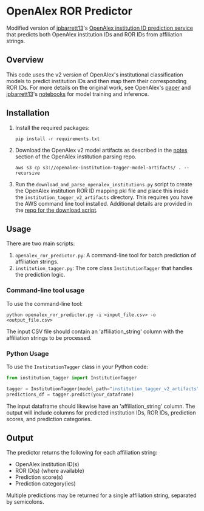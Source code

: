 # OpenAlex ROR Predictor
Modified version of [jpbarrett13](https://github.com/jpbarrett13)'s [OpenAlex institution ID prediction service](https://github.com/ourresearch/openalex-institution-parsing) that predicts both OpenAlex institution IDs and ROR IDs from affiliation strings.

## Overview
This code uses the v2 version of OpenAlex's institutional classification models to predict institution IDs and then map them their corresponding ROR IDs. For more details on the original work, see OpenAlex's [paper](https://docs.google.com/document/d/1ppbKRVtyneWc7Hjpo8TOm57YLGx1C2Oo/) and [jpbarrett13](https://github.com/jpbarrett13)'s [notebooks](https://github.com/ourresearch/openalex-institution-parsing/tree/main/V2) for model training and inference.

## Installation
1. Install the required packages:
   ```
   pip install -r requirements.txt
   ```
2. Download the OpenAlex v2 model artifacts as described in the [notes](https://github.com/ourresearch/openalex-institution-parsing/tree/main/V2) section of the OpenAlex institution parsing repo.
   ```
   aws s3 cp s3://openalex-institution-tagger-model-artifacts/ . --recursive
   ```

3. Run the `download_and_parse_openalex_institutions.py` script to create the OpenAlex institution ROR ID mapping pkl file and place this inside the `institution_tagger_v2_artifacts` directory. This requires you have the AWS command line tool installed. Additional details are provided in the [repo for the download script](https://github.com/adambuttrick/openalex-ror-predictor/tree/main/utils/download_and_parse_openalex_institutions).

## Usage
There are two main scripts:

1. `openalex_ror_predictor.py`: A command-line tool for batch prediction of affiliation strings.
2. `institution_tagger.py`: The core class `InstitutionTagger` that handles the prediction logic.

### Command-line tool usage
To use the command-line tool:

```
python openalex_ror_predictor.py -i <input_file.csv> -o <output_file.csv>
```

The input CSV file should contain an 'affiliation_string' column with the affiliation strings to be processed.

### Python Usage
To use the `InstitutionTagger` class in your Python code:

```python
from institution_tagger import InstitutionTagger

tagger = InstitutionTagger(model_path="institution_tagger_v2_artifacts")
predictions_df = tagger.predict(your_dataframe)
```

The input dataframe should likewise have an 'affiliation_string' column. The output will include columns for predicted institution IDs, ROR IDs, prediction scores, and prediction categories.

## Output
The predictor returns the following for each affiliation string:
- OpenAlex institution ID(s)
- ROR ID(s) (where available)
- Prediction score(s)
- Prediction category(ies)

Multiple predictions may be returned for a single affiliation string, separated by semicolons.
